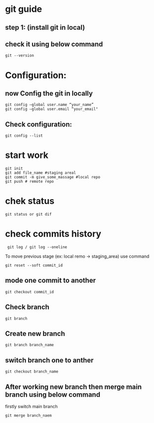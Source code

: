 # git guide

## step 1: (install git in local)

## check it using below command 
```
git --version

```

# Configuration:
## now Config the git in locally
```
git config –global user.name “your_name”
git config –global user.email “your_email"
```
## Check configuration: 

``` git config --list  ```

# start work

```
git init
git add file_name #staging areal
git commit -m give_some_massage #local repo
git push # remote repo
```


# chek status
```
git status or git dif

```

# check  commits history
``` git log / git log --oneline```

To move previous stage (ex: local remo -> staging_area) use command

``` git reset --soft commit_id ```


## mode one commit to another

``` git checkout commit_id ```


## Check branch
``` git branch ```

## Create new branch

``` git branch branch_name ```

## switch branch one to anther

``` git checkout branch_name ```

## After working new branch then merge main branch using below command

firstly switch main branch

``` git merge branch_naem ```

